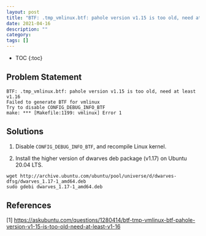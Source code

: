 ```yaml
---
layout: post
title: "BTF: .tmp_vmlinux.btf: pahole version v1.15 is too old, need at least v1.16"
date: 2021-04-16
description: ""
category: 
tags: []
---
```

* TOC
{:toc}

## Problem Statement

```
BTF: .tmp_vmlinux.btf: pahole version v1.15 is too old, need at least v1.16
Failed to generate BTF for vmlinux
Try to disable CONFIG_DEBUG_INFO_BTF
make: *** [Makefile:1199: vmlinux] Error 1
```

## Solutions

1. Disable `CONFIG_DEBUG_INFO_BTF`, and recompile Linux kernel.

2. Install the higher version of dwarves deb package (v1.17) on Ubuntu 20.04 LTS.

```
wget http://archive.ubuntu.com/ubuntu/pool/universe/d/dwarves-dfsg/dwarves_1.17-1_amd64.deb
sudo gdebi dwarves_1.17-1_amd64.deb
```

## References
[1] <https://askubuntu.com/questions/1280414/btf-tmp-vmlinux-btf-pahole-version-v1-15-is-too-old-need-at-least-v1-16>
